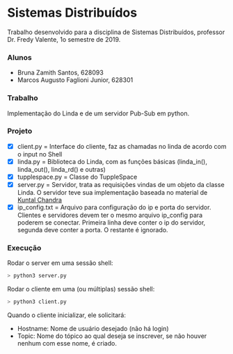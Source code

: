 # Sistemas Distribuídos
Trabalho desenvolvido para a disciplina de Sistemas Distribuídos, professor Dr. Fredy Valente, 1o semestre de 2019. 

### Alunos
- Bruna Zamith Santos, 628093
- Marcos Augusto Faglioni Junior, 628301

### Trabalho
Implementação do Linda e de um servidor Pub-Sub em python. 

### Projeto
- [x] client.py = Interface do cliente, faz as chamadas no linda de acordo com o input no Shell
- [x] linda.py = Biblioteca do Linda, com as funções básicas (linda_in(), linda_out(), linda_rd() e outras)
- [x] tupplespace.py = Classe do TuppleSpace
- [x] server.py = Servidor, trata as requisições vindas de um objeto da classe Linda. O servidor teve sua implementação baseada no material de [Kuntal Chandra](https://kuntalchandra.wordpress.com/2017/08/23/python-socket-programming-server-client-application-using-threads/)
- [x] ip_config.txt = Arquivo para configuração do ip e porta do servidor. Clientes e servidores devem ter o mesmo arquivo ip_config para poderem se conectar. Primeira linha deve conter o ip do servidor, segunda deve conter a porta. O restante é ignorado.

### Execução
Rodar o server em uma sessão shell:
```bash
> python3 server.py
```

Rodar o cliente em uma (ou múltiplas) sessão shell:
```bash
> python3 client.py
```

Quando o cliente inicializar, ele solicitará:
- Hostname: Nome de usuário desejado (não há login)
- Topic: Nome do tópico ao qual deseja se inscrever, se não houver nenhum com esse nome, é criado.
